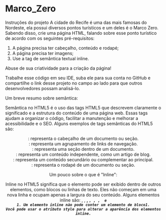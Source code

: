 # Marco_Zero
Instruções do projeto
A cidade do Recife é uma das mais famosas do Nordeste, ela possui diversos pontos turísticos e um deles é o Marco Zero. Sabendo disso, crie uma página HTML, falando sobre esse ponto turístico de acordo com os seguintes pré-requisitos: 

 1. A página precisa ter cabeçalho, conteúdo e rodapé;
 2. A página precisa ter imagens; 
 3. Use a tag de semântica textual inline. 

 Abuse de sua criatividade para a criação da página! 

 Trabalhe esse código em seu IDE, suba ele para sua conta no GitHub e compartilhe o link desse projeto no campo ao lado para que outros desenvolvedores possam analisá-lo.

Um breve resumo sobre semântica:

Semântica no HTML5 é o uso das tags HTML5 que descrevem claramente o significado e a estrutura do conteúdo de uma página web. Essas tags ajudam a organizar o código, facilitar a manutenção e melhorar a acessibilidade e o SEO. Alguns exemplos de tags semânticas do HTML5 são:

<header>: representa o cabeçalho de um documento ou seção.
<nav>: representa um agrupamento de links de navegação.
<section>: representa uma seção dentro de um documento.
<article>: representa um conteúdo independente, como um artigo de blog.
<aside>: representa um conteúdo secundário ou complementar ao principal.
<footer>: representa o rodapé de um documento ou seção.

Um pouco sobre o que é "Inline":

Inline no HTML5 significa que o elemento pode ser exibido dentro de outros elementos, 
como blocos ou linhas de texto. Eles não começam em uma nova linha e ocupam apenas a largura do seu conteúdo.
Alguns elementos inline são: <a>, <abbr>, <b>, <code>, <em>, <img>, <span> e <strong>1.
Um elemento inline não pode conter um elemento de bloco1. 
Você pode usar o atributo style para alterar a aparência dos elementos inline.